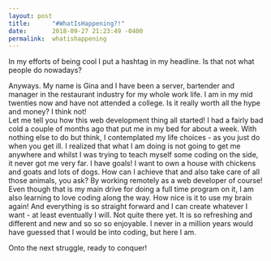```yaml
---
layout: post
title:      "#WhatIsHappening?!"
date:       2018-09-27 21:23:49 -0400
permalink:  whatishappening
---
```



In my efforts of being cool I put a hashtag in my headline. Is that not what people do nowadays?

Anyways. My name is Gina and I have been a server, bartender and manager in the restaurant industry for my whole work life. I am in my mid twenties now and have not attended a college. Is it really worth all the hype and money? I think not!    
Let me tell you how this web development thing all started! I had a fairly bad cold a couple of months ago that put me in my bed for about a week. With nothing else to do but think,  I contemplated my life choices - as you just do when you get ill. I realized that what I am doing is not going to get me anywhere and whilst I was trying to teach myself some coding on the side, it never got me very far. I have goals! I want to own a house with chickens and goats and lots of dogs. How can I achieve that and also take care of all those animals, you ask? By working remotely as a web developer of course! Even though that is my main drive for doing a full time program on it, I am also learning to love coding along the way. How nice is it to use my brain again! And everything is so straight forward and I can create whatever I want - at least eventually I will. Not quite there yet. It is so refreshing and different and new and so so so enjoyable. I never in a million years would have guessed that I would be into coding, but here I am. 

Onto the next struggle, ready to conquer!
